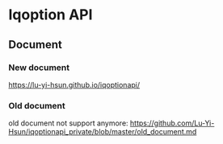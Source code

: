 # Iqoption API

## Document

### New document

https://lu-yi-hsun.github.io/iqoptionapi/
 
### Old document

old document not support anymore:
https://github.com/Lu-Yi-Hsun/iqoptionapi_private/blob/master/old_document.md

